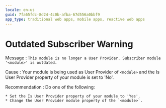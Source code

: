 ```yaml
---
locale: en-us
guid: 7fa65fdc-8d24-4c0b-afba-67d556a0bbf9
app_type: traditional web apps, mobile apps, reactive web apps
---
```


# Outdated Subscriber Warning

Message
:   `This module is no longer a User Provider. Subscriber module '<module>' is outdated.`

Cause
:   Your module is being used as User Provider of `<module>` and the Is User Provider property of your module is set to 'No'.

Recommendation
:   Do one of the following:

    * Set the Is User Provider property of your module to 'Yes'.
    * Change the User Provider module property of the `<module>`.
